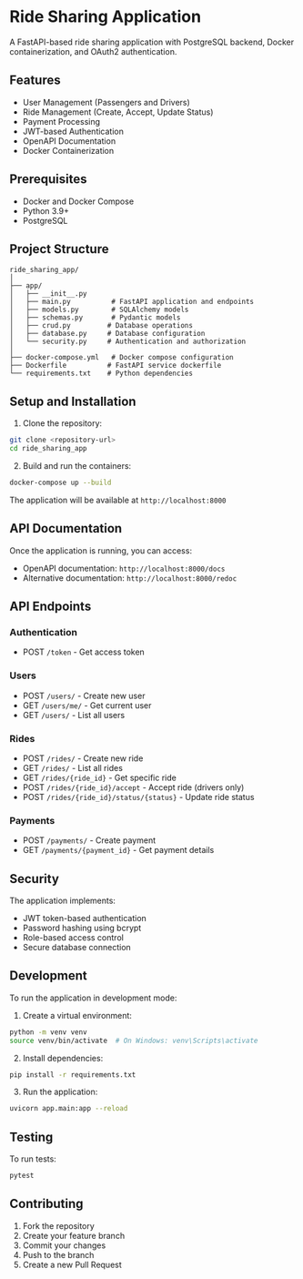 # Ride Sharing Application

A FastAPI-based ride sharing application with PostgreSQL backend, Docker containerization, and OAuth2 authentication.

## Features

- User Management (Passengers and Drivers)
- Ride Management (Create, Accept, Update Status)
- Payment Processing
- JWT-based Authentication
- OpenAPI Documentation
- Docker Containerization

## Prerequisites

- Docker and Docker Compose
- Python 3.9+
- PostgreSQL

## Project Structure

```
ride_sharing_app/
│
├── app/
│   ├── __init__.py
│   ├── main.py          # FastAPI application and endpoints
│   ├── models.py        # SQLAlchemy models
│   ├── schemas.py       # Pydantic models
│   ├── crud.py         # Database operations
│   ├── database.py     # Database configuration
│   └── security.py     # Authentication and authorization
│
├── docker-compose.yml   # Docker compose configuration
├── Dockerfile          # FastAPI service dockerfile
└── requirements.txt    # Python dependencies
```

## Setup and Installation

1. Clone the repository:
```bash
git clone <repository-url>
cd ride_sharing_app
```

2. Build and run the containers:
```bash
docker-compose up --build
```

The application will be available at `http://localhost:8000`

## API Documentation

Once the application is running, you can access:
- OpenAPI documentation: `http://localhost:8000/docs`
- Alternative documentation: `http://localhost:8000/redoc`

## API Endpoints

### Authentication
- POST `/token` - Get access token

### Users
- POST `/users/` - Create new user
- GET `/users/me/` - Get current user
- GET `/users/` - List all users

### Rides
- POST `/rides/` - Create new ride
- GET `/rides/` - List all rides
- GET `/rides/{ride_id}` - Get specific ride
- POST `/rides/{ride_id}/accept` - Accept ride (drivers only)
- POST `/rides/{ride_id}/status/{status}` - Update ride status

### Payments
- POST `/payments/` - Create payment
- GET `/payments/{payment_id}` - Get payment details

## Security

The application implements:
- JWT token-based authentication
- Password hashing using bcrypt
- Role-based access control
- Secure database connection

## Development

To run the application in development mode:

1. Create a virtual environment:
```bash
python -m venv venv
source venv/bin/activate  # On Windows: venv\Scripts\activate
```

2. Install dependencies:
```bash
pip install -r requirements.txt
```

3. Run the application:
```bash
uvicorn app.main:app --reload
```

## Testing

To run tests:
```bash
pytest
```

## Contributing

1. Fork the repository
2. Create your feature branch
3. Commit your changes
4. Push to the branch
5. Create a new Pull Request
